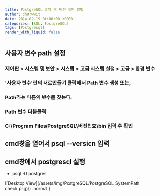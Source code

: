 ```yaml
---
title: PostgreSQL 설치 후 버전 확인 방법
author: dh0rwwit
date: 2024-02-19 00:00:00 +0900
categories: [SQL, PostgreSQL]
tags: [Postgresql]
render_with_liquid: false
---
```

## 사용자 변수 path 설정
### 제어판 > 시스템 및 보안 > 시스템 > 고급 시스템 설정 > 고급 > 환경 변수 <br>
### '사용자 변수'란의 새로만들기 클릭해서 Path 변수 생성 또는,
### Path라는 이름의 변수를 찾는다.
### Path 변수 더블클릭
### C:\Program Files\PostgreSQL\버전번호\bin 입력 후 확인

## cmd창을 열어서 psql --version 입력

## cmd창에서 postgresql 실행
- psql -U postgres

![Desktop View](/assets/img/PostgreSQL/PostgreSQL_SystemPath check.png){: .normal }


